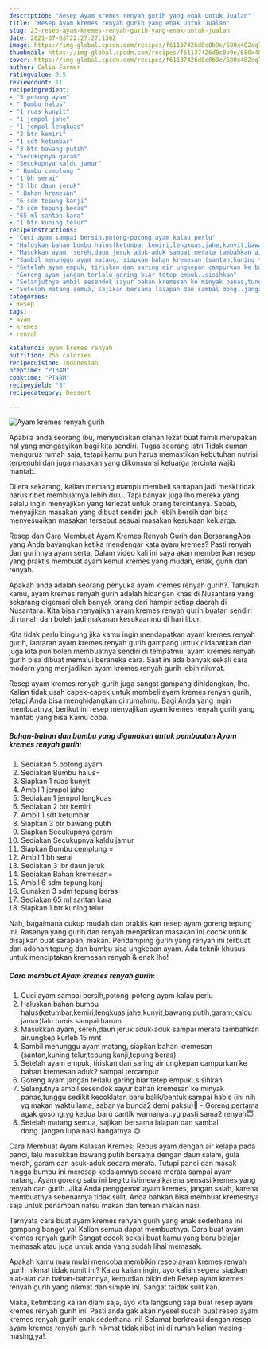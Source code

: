 ```yaml
---
description: "Resep Ayam kremes renyah gurih yang enak Untuk Jualan"
title: "Resep Ayam kremes renyah gurih yang enak Untuk Jualan"
slug: 23-resep-ayam-kremes-renyah-gurih-yang-enak-untuk-jualan
date: 2021-07-03T22:27:27.136Z
image: https://img-global.cpcdn.com/recipes/f61137426d0c0b9e/680x482cq70/ayam-kremes-renyah-gurih-foto-resep-utama.jpg
thumbnail: https://img-global.cpcdn.com/recipes/f61137426d0c0b9e/680x482cq70/ayam-kremes-renyah-gurih-foto-resep-utama.jpg
cover: https://img-global.cpcdn.com/recipes/f61137426d0c0b9e/680x482cq70/ayam-kremes-renyah-gurih-foto-resep-utama.jpg
author: Celia Farmer
ratingvalue: 3.5
reviewcount: 11
recipeingredient:
- "5 potong ayam"
- " Bumbu halus"
- "1 ruas kunyit"
- "1 jempol jahe"
- "1 jempol lengkuas"
- "2 btr kemiri"
- "1 sdt ketumbar"
- "3 btr bawang putih"
- "Secukupnya garam"
- "Secukupnya kaldu jamur"
- " Bumbu cemplung "
- "1 bh serai"
- "3 lbr daun jeruk"
- " Bahan kremesan"
- "6 sdm tepung kanji"
- "3 sdm tepung beras"
- "65 ml santan kara"
- "1 btr kuning telur"
recipeinstructions:
- "Cuci ayam sampai bersih,potong-potong ayam kalau perlu"
- "Haluskan bahan bumbu halus(ketumbar,kemiri,lengkuas,jahe,kunyit,bawang putih,garam,kaldu jamur)lalu tumis sampai harum"
- "Masukkan ayam, sereh,daun jeruk aduk-aduk sampai merata tambahkan air.ungkep kurleb 15 mnt"
- "Sambil menunggu ayam matang, siapkan bahan kremesan (santan,kuning telur,tepung kanji,tepung beras)"
- "Setelah ayam empuk, tiriskan dan saring air ungkepan campurkan ke bahan kremesan aduk2 sampai tercampur"
- "Goreng ayam jangan terlalu garing biar tetep empuk..sisihkan"
- "Selanjutnya ambil sesendok sayur bahan kremesan ke minyak panas,tunggu sedikit kecoklatan baru balik/bentuk sampai habis (ini nih yg makan waktu lama, sabar ya bunda2 demi paksu)😬 Goreng pertama agak gosong,yg kedua baru cantik warnanya..yg pasti sama2 renyah😇"
- "Setelah matang semua, sajikan bersama lalapan dan sambal dong..jangan lupa nasi hangatnya 😋"
categories:
- Resep
tags:
- ayam
- kremes
- renyah

katakunci: ayam kremes renyah 
nutrition: 255 calories
recipecuisine: Indonesian
preptime: "PT34M"
cooktime: "PT48M"
recipeyield: "3"
recipecategory: Dessert

---
```



![Ayam kremes renyah gurih](https://img-global.cpcdn.com/recipes/f61137426d0c0b9e/680x482cq70/ayam-kremes-renyah-gurih-foto-resep-utama.jpg)

Apabila anda seorang ibu, menyediakan olahan lezat buat famili merupakan hal yang mengasyikan bagi kita sendiri. Tugas seorang istri Tidak cuman mengurus rumah saja, tetapi kamu pun harus memastikan kebutuhan nutrisi terpenuhi dan juga masakan yang dikonsumsi keluarga tercinta wajib mantab.

Di era  sekarang, kalian memang mampu membeli santapan jadi meski tidak harus ribet membuatnya lebih dulu. Tapi banyak juga lho mereka yang selalu ingin menyajikan yang terlezat untuk orang tercintanya. Sebab, menyajikan masakan yang dibuat sendiri jauh lebih bersih dan bisa menyesuaikan masakan tersebut sesuai masakan kesukaan keluarga. 

Resep dan Cara Membuat Ayam Kremes Renyah Gurih dan BersarangApa yang Anda bayangkan ketika mendengar kata ayam kremes? Pasti renyah dan gurihnya ayam serta. Dalam video kali ini saya akan memberikan resep yang praktis membuat ayam kemul kremes yang mudah, enak, gurih dan renyah.

Apakah anda adalah seorang penyuka ayam kremes renyah gurih?. Tahukah kamu, ayam kremes renyah gurih adalah hidangan khas di Nusantara yang sekarang digemari oleh banyak orang dari hampir setiap daerah di Nusantara. Kita bisa menyajikan ayam kremes renyah gurih buatan sendiri di rumah dan boleh jadi makanan kesukaanmu di hari libur.

Kita tidak perlu bingung jika kamu ingin mendapatkan ayam kremes renyah gurih, lantaran ayam kremes renyah gurih gampang untuk didapatkan dan juga kita pun boleh membuatnya sendiri di tempatmu. ayam kremes renyah gurih bisa dibuat memalui beraneka cara. Saat ini ada banyak sekali cara modern yang menjadikan ayam kremes renyah gurih lebih nikmat.

Resep ayam kremes renyah gurih juga sangat gampang dihidangkan, lho. Kalian tidak usah capek-capek untuk membeli ayam kremes renyah gurih, tetapi Anda bisa menghidangkan di rumahmu. Bagi Anda yang ingin membuatnya, berikut ini resep menyajikan ayam kremes renyah gurih yang mantab yang bisa Kamu coba.

<!--inarticleads1-->

##### Bahan-bahan dan bumbu yang digunakan untuk pembuatan Ayam kremes renyah gurih:

1. Sediakan 5 potong ayam
1. Sediakan  Bumbu halus=
1. Siapkan 1 ruas kunyit
1. Ambil 1 jempol jahe
1. Sediakan 1 jempol lengkuas
1. Sediakan 2 btr kemiri
1. Ambil 1 sdt ketumbar
1. Siapkan 3 btr bawang putih
1. Siapkan Secukupnya garam
1. Sediakan Secukupnya kaldu jamur
1. Siapkan  Bumbu cemplung =
1. Ambil 1 bh serai
1. Sediakan 3 lbr daun jeruk
1. Sediakan  Bahan kremesan=
1. Ambil 6 sdm tepung kanji
1. Gunakan 3 sdm tepung beras
1. Sediakan 65 ml santan kara
1. Siapkan 1 btr kuning telur


Nah, bagaimana cukup mudah dan praktis kan resep ayam goreng tepung ini. Rasanya yang gurih dan renyah menjadikan masakan ini cocok untuk disajikan buat sarapan, makan. Pendamping gurih yang renyah ini terbuat dari adonan tepung dan bumbu sisa ungkepan ayam. Ada teknik khusus untuk menciptakan kremesan renyah &amp; enak lho! 

<!--inarticleads2-->

##### Cara membuat Ayam kremes renyah gurih:

1. Cuci ayam sampai bersih,potong-potong ayam kalau perlu
1. Haluskan bahan bumbu halus(ketumbar,kemiri,lengkuas,jahe,kunyit,bawang putih,garam,kaldu jamur)lalu tumis sampai harum
1. Masukkan ayam, sereh,daun jeruk aduk-aduk sampai merata tambahkan air.ungkep kurleb 15 mnt
1. Sambil menunggu ayam matang, siapkan bahan kremesan (santan,kuning telur,tepung kanji,tepung beras)
1. Setelah ayam empuk, tiriskan dan saring air ungkepan campurkan ke bahan kremesan aduk2 sampai tercampur
1. Goreng ayam jangan terlalu garing biar tetep empuk..sisihkan
1. Selanjutnya ambil sesendok sayur bahan kremesan ke minyak panas,tunggu sedikit kecoklatan baru balik/bentuk sampai habis (ini nih yg makan waktu lama, sabar ya bunda2 demi paksu)😬 - Goreng pertama agak gosong,yg kedua baru cantik warnanya..yg pasti sama2 renyah😇
1. Setelah matang semua, sajikan bersama lalapan dan sambal dong..jangan lupa nasi hangatnya 😋


Cara Membuat Ayam Kalasan Kremes: Rebus ayam dengan air kelapa pada panci, lalu masukkan bawang putih bersama dengan daun salam, gula merah, garam dan asuk-aduk secara merata. Tutupi panci dan masak hingga bumbu ini meresap kedalamnya secara merata sampai ayam matang. Ayam goreng satu ini begitu istimewa karena sensasi kremes yang renyah dan gurih. Jika Anda penggemar ayam kremes, jangan salah, karena membuatnya sebenarnya tidak sulit. Anda bahkan bisa membuat kremesnya saja untuk penambah nafsu makan dan teman makan nasi. 

Ternyata cara buat ayam kremes renyah gurih yang enak sederhana ini gampang banget ya! Kalian semua dapat membuatnya. Cara buat ayam kremes renyah gurih Sangat cocok sekali buat kamu yang baru belajar memasak atau juga untuk anda yang sudah lihai memasak.

Apakah kamu mau mulai mencoba membikin resep ayam kremes renyah gurih nikmat tidak rumit ini? Kalau kalian ingin, ayo kalian segera siapkan alat-alat dan bahan-bahannya, kemudian bikin deh Resep ayam kremes renyah gurih yang nikmat dan simple ini. Sangat taidak sulit kan. 

Maka, ketimbang kalian diam saja, ayo kita langsung saja buat resep ayam kremes renyah gurih ini. Pasti anda gak akan nyesel sudah buat resep ayam kremes renyah gurih enak sederhana ini! Selamat berkreasi dengan resep ayam kremes renyah gurih nikmat tidak ribet ini di rumah kalian masing-masing,ya!.

